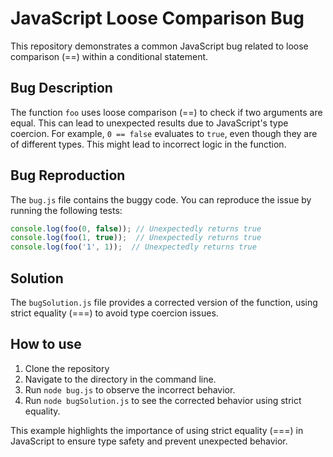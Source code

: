 # JavaScript Loose Comparison Bug

This repository demonstrates a common JavaScript bug related to loose comparison (==) within a conditional statement.

## Bug Description
The function `foo` uses loose comparison (==) to check if two arguments are equal.  This can lead to unexpected results due to JavaScript's type coercion. For example, `0 == false` evaluates to `true`, even though they are of different types.  This might lead to incorrect logic in the function.

## Bug Reproduction
The `bug.js` file contains the buggy code.  You can reproduce the issue by running the following tests:

```javascript
console.log(foo(0, false)); // Unexpectedly returns true
console.log(foo(1, true));  // Unexpectedly returns true
console.log(foo('1', 1));  // Unexpectedly returns true
```

## Solution
The `bugSolution.js` file provides a corrected version of the function, using strict equality (===) to avoid type coercion issues.

## How to use
1. Clone the repository
2. Navigate to the directory in the command line.
3. Run `node bug.js` to observe the incorrect behavior.
4. Run `node bugSolution.js` to see the corrected behavior using strict equality.

This example highlights the importance of using strict equality (===) in JavaScript to ensure type safety and prevent unexpected behavior.